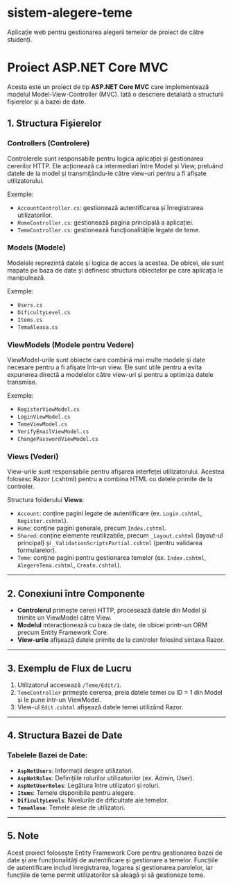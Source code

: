 # sistem-alegere-teme
Aplicație web pentru gestionarea alegerii temelor de proiect de către studenți.
# Proiect ASP.NET Core MVC

Acesta este un proiect de tip **ASP.NET Core MVC** care implementează modelul Model-View-Controller (MVC). Iată o descriere detaliată a structurii fișierelor și a bazei de date.

## 1. Structura Fișierelor

### **Controllers** (Controlere)
Controlerele sunt responsabile pentru logica aplicației și gestionarea cererilor HTTP. Ele acționează ca intermediari între Model și View, preluând datele de la model și transmițându-le către view-uri pentru a fi afișate utilizatorului.

Exemple:
- `AccountController.cs`: gestionează autentificarea și înregistrarea utilizatorilor.
- `HomeController.cs`: gestionează pagina principală a aplicației.
- `TemeController.cs`: gestionează funcționalitățile legate de teme.

### **Models** (Modele)
Modelele reprezintă datele și logica de acces la acestea. De obicei, ele sunt mapate pe baza de date și definesc structura obiectelor pe care aplicația le manipulează.

Exemple:
- `Users.cs`
- `DificultyLevel.cs`
- `Items.cs`
- `TemaAleasa.cs`

### **ViewModels** (Modele pentru Vedere)
ViewModel-urile sunt obiecte care combină mai multe modele și date necesare pentru a fi afișate într-un view. Ele sunt utile pentru a evita expunerea directă a modelelor către view-uri și pentru a optimiza datele transmise.

Exemple:
- `RegisterViewModel.cs`
- `LoginViewModel.cs`
- `TemeViewModel.cs`
- `VerifyEmailViewModel.cs`
- `ChangePasswordViewModel.cs`

### **Views** (Vederi)
View-urile sunt responsabile pentru afișarea interfeței utilizatorului. Acestea folosesc Razor (.cshtml) pentru a combina HTML cu datele primite de la controler.

Structura folderului **Views**:
- `Account`: conține pagini legate de autentificare (ex. `Login.cshtml`, `Register.cshtml`).
- `Home`: conține pagini generale, precum `Index.cshtml`.
- `Shared`: conține elemente reutilizabile, precum `_Layout.cshtml` (layout-ul principal) și `_ValidationScriptsPartial.cshtml` (pentru validarea formularelor).
- `Teme`: conține pagini pentru gestionarea temelor (ex. `Index.cshtml`, `AlegereTema.cshtml`, `Create.cshtml`).

---

## 2. Conexiuni între Componente

- **Controlerul** primește cereri HTTP, procesează datele din Model și trimite un ViewModel către View.
- **Modelul** interacționează cu baza de date, de obicei printr-un ORM precum Entity Framework Core.
- **View-urile** afișează datele primite de la controler folosind sintaxa Razor.

---

## 3. Exemplu de Flux de Lucru

1. Utilizatorul accesează `/Teme/Edit/1`.
2. `TemeController` primește cererea, preia datele temei cu ID = 1 din Model și le pune într-un ViewModel.
3. View-ul `Edit.cshtml` afișează datele temei utilizând Razor.

---

## 4. Structura Bazei de Date

### Tabelele Bazei de Date:

- **`AspNetUsers`**: Informații despre utilizatori.
- **`AspNetRoles`**: Definițiile rolurilor utilizatorilor (ex. Admin, User).
- **`AspNetUserRoles`**: Legătura între utilizatori și roluri.
- **`Items`**: Temele disponibile pentru alegere.
- **`DificultyLevels`**: Nivelurile de dificultate ale temelor.
- **`TemeAlese`**: Temele alese de utilizatori.

---

## 5. Note

Acest proiect folosește Entity Framework Core pentru gestionarea bazei de date și are funcționalități de autentificare și gestionare a temelor. Funcțiile de autentificare includ înregistrarea, logarea și gestionarea parolelor, iar funcțiile de teme permit utilizatorilor să aleagă și să gestioneze teme.


